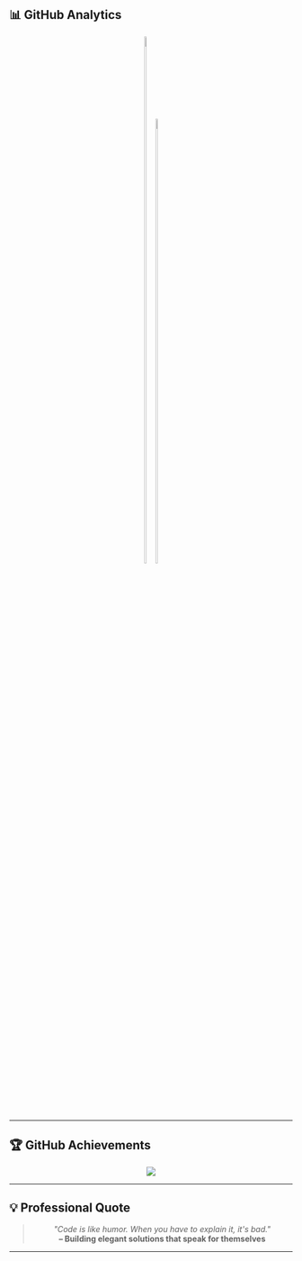 ## 📊 **GitHub Analytics**

<div align="center">

<a href="https://github.com/shivamnox" style="display:inline-block">
  <img src="https://github-readme-stats.vercel.app/api?username=shivamnox&show_icons=true&theme=tokyonight&hide_border=true&count_private=true&include_all_commits=true" width="49%" />
</a><a href="https://github.com/shivamnox" style="display:inline-block">
  <img src="https://github-readme-stats.vercel.app/api/top-langs/?username=shivamnox&layout=compact&theme=tokyonight&hide_border=true&langs_count=8" width="45%" />
</a>

</div>


---

## 🏆 **GitHub Achievements**

<div align="center">

<img src="https://github-profile-trophy.vercel.app/?username=shivamnox&theme=tokyonight&no-frame=true&no-bg=true&row=1&column=6" />

</div>

---

## 💡 **Professional Quote**

<div align="center">

> *"Code is like humor. When you have to explain it, it's bad."*  
> **– Building elegant solutions that speak for themselves**

</div>

---

